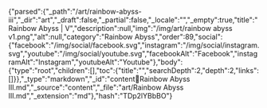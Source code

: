 {"parsed":{"_path":"/art/rainbow-abyss-iii","_dir":"art","_draft":false,"_partial":false,"_locale":"","_empty":true,"title":"Rainbow Abyss | V","description":null,"img":"/img/art/rainbow abyss v1.png","alt":null,"category":"Rainbow Abyss","order":89,"social":{"facebook":"/img/social/facebook.svg","instagram":"/img/social/instagram.svg","youtube":"/img/social/youtube.svg","facebookAlt":"Facebook","instagramAlt":"Instagram","youtubeAlt":"Youtube"},"body":{"type":"root","children":[],"toc":{"title":"","searchDepth":2,"depth":2,"links":[]}},"_type":"markdown","_id":"content:art:Rainbow Abyss III.md","_source":"content","_file":"art/Rainbow Abyss III.md","_extension":"md"},"hash":"TDp2lYBbBO"}